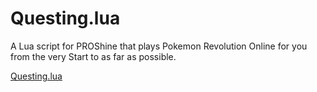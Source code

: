 # Questing.lua
A Lua script for PROShine that plays Pokemon Revolution Online for you from the very Start to as far as possible.

[Questing.lua](http://g0ldpro.github.io/Questing.lua/)
